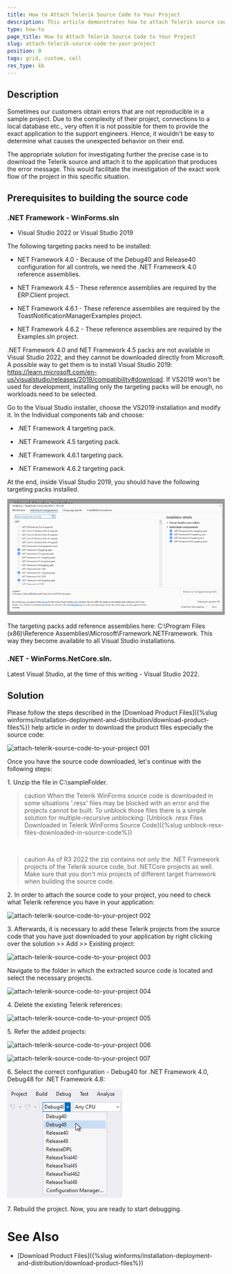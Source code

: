 ```yaml
---
title: How to Attach Telerik Source Code to Your Project
description: This article demonstrates how to attach Telerik source code to your project
type: how-to
page_title: How to Attach Telerik Source Code to Your Project 
slug: attach-telerik-source-code-to-your-project
position: 0
tags: grid, custom, cell
res_type: kb
---
```


## Description

Sometimes our customers obtain errors that are not reproducible in a sample project. Due to the complexity of their project, connections to a local database etc., very often it is not possible for them to provide the exact application to the support engineers. Hence, it wouldn't be easy to determine what causes the unexpected behavior on their end.

The appropriate solution for investigating further the precise case is to download the Telerik source and attach it to the application that produces the error message. This would facilitate the investigation of the exact work flow of the project in this specific situation.

## Prerequisites to building the source code

### .NET Framework - WinForms.sln

* Visual Studio 2022 or Visual Studio 2019 

The following targeting packs need to be installed:  

* NET Framework 4.0 - Because of the Debug40 and Release40 configuration for all controls, we need the .NET Framework 4.0 reference assemblies. 

* NET Framework 4.5 - These reference assemblies are required by the ERP.Client project. 

* NET Framework 4.6.1 - These reference assemblies are required by the ToastNotificationManagerExamples project. 

* NET Framework 4.6.2 - These reference assemblies are required by the Examples.sln project. 

.NET Framework 4.0 and NET Framework 4.5 packs are not available in Visual Studio 2022, and they cannot be downloaded directly from Microsoft. A possible way to get them is to install Visual Studio 2019: https://learn.microsoft.com/en-us/visualstudio/releases/2019/compatibility#download. If VS2019 won't be used for development, installing only the targeting packs will be enough, no workloads need to be selected. 

Go to the Visual Studio installer, choose the VS2019 installation and modify it. In the Individual components tab and choose: 

* .NET Framework 4 targeting pack. 

* .NET Framework 4.5 targeting pack. 

* .NET Framework 4.6.1 targeting pack. 

* .NET Framework 4.6.2 targeting pack. 

At the end, inside Visual Studio 2019, you should have the following targeting packs installed. 

![attach-telerik-source-code-to-your-project 009](images/attach-telerik-source-code-to-your-project009.png) 

The targeting packs add reference assemblies here: C:\Program Files (x86)\Reference Assemblies\Microsoft\Framework\.NETFramework. This way they become available to all Visual Studio installations. 

### .NET - WinForms.NetCore.sln. 

Latest Visual Studio, at the time of this writing - Visual Studio 2022.
 
## Solution 

Please follow the steps described in the [Download Product Files]({%slug winforms/installation-deployment-and-distribution/download-product-files%}) help article in order to download the product files especially the source code:

![attach-telerik-source-code-to-your-project 001](images/attach-telerik-source-code-to-your-project001.png)

Once you have the source code downloaded, let's continue with the following steps:

1\. Unzip the file in C:\sampleFolder. 

>caution When the Telerik WinForms source code is downloaded in some situations '.resx' files may be blocked with an error and the projects cannot be built. To unblock those files there is a simple solution for multiple-recursive unblocking: [Unblock .resx Files Downloaded in Telerik WinForms Source Code]({%slug unblock-resx-files-downloaded-in-source-code%})

<br>

>caution As of R3 2022 the zip contains not only the .NET Framework projects of the Telerik source code, but .NETCore projects as well. Make sure that you don't mix projects of different target framework when building the source code.
>

2\. In order to attach the source code to your project, you need to check what Telerik reference you have in your application:

![attach-telerik-source-code-to-your-project 002](images/attach-telerik-source-code-to-your-project002.png)

3\. Afterwards, it is necessary to add these Telerik projects from the source code that you have just downloaded to your application by right clicking over the solution >> Add >> Existing project:

![attach-telerik-source-code-to-your-project 003](images/attach-telerik-source-code-to-your-project003.png)

Navigate to the folder in which the extracted source code is located and select the necessary projects.

![attach-telerik-source-code-to-your-project 004](images/attach-telerik-source-code-to-your-project004.png)

4\. Delete the existing Telerik references:

![attach-telerik-source-code-to-your-project 005](images/attach-telerik-source-code-to-your-project005.png)

5\. Refer the added projects:

![attach-telerik-source-code-to-your-project 006](images/attach-telerik-source-code-to-your-project006.png)

![attach-telerik-source-code-to-your-project 007](images/attach-telerik-source-code-to-your-project007.png)

6\. Select the correct configuration - Debug40 for .NET Framework 4.0, Debug48 for .NET Framework 4.8:

![attach-telerik-source-code-to-your-project 008](images/attach-telerik-source-code-to-your-project008.png)

7\. Rebuild the project. Now, you are ready to start debugging.

# See Also

* [Download Product Files]({%slug winforms/installation-deployment-and-distribution/download-product-files%}) 

